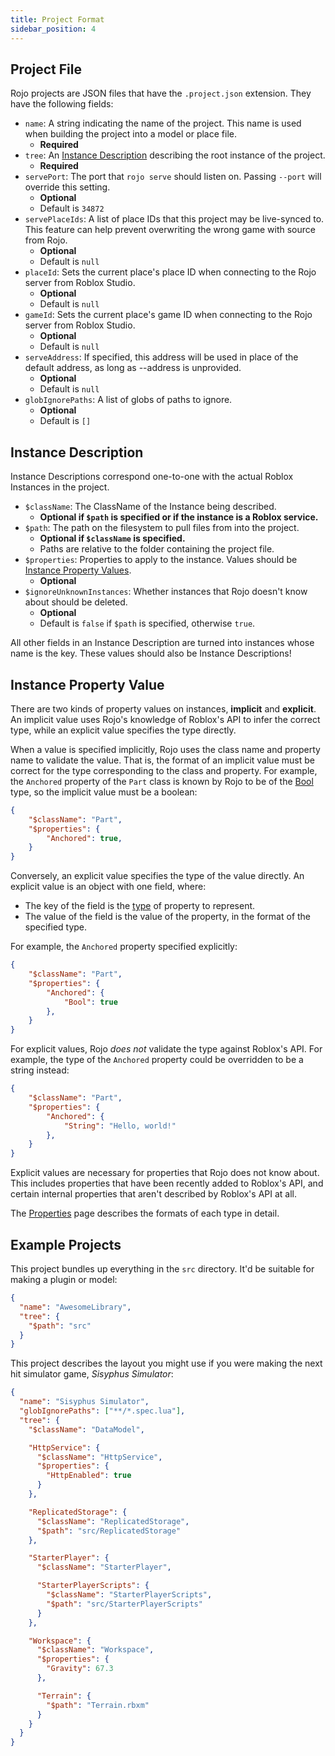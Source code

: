 ```yaml
---
title: Project Format
sidebar_position: 4
---
```


## Project File

Rojo projects are JSON files that have the `.project.json` extension. They have the following fields:

- `name`: A string indicating the name of the project. This name is used when building the project into a model or place file.
  - **Required**
- `tree`: An [Instance Description](#instance-description) describing the root instance of the project.
  - **Required**
- `servePort`: The port that `rojo serve` should listen on. Passing `--port` will override this setting.
  - **Optional**
  - Default is `34872`
- `servePlaceIds`: A list of place IDs that this project may be live-synced to. This feature can help prevent overwriting the wrong game with source from Rojo.
  - **Optional**
  - Default is `null`
- `placeId`: Sets the current place's place ID when connecting to the Rojo server from Roblox Studio.
  - **Optional**
  - Default is `null`
- `gameId`: Sets the current place's game ID when connecting to the Rojo server from Roblox Studio.
  - **Optional**
  - Default is `null`
- `serveAddress`: If specified, this address will be used in place of the default address, as long as --address is unprovided.
  - **Optional**
  - Default is `null`
- `globIgnorePaths`: A list of globs of paths to ignore.
  - **Optional**
  - Default is `[]`

## Instance Description

Instance Descriptions correspond one-to-one with the actual Roblox Instances in the project.

- `$className`: The ClassName of the Instance being described.
  - **Optional if `$path` is specified or if the instance is a Roblox service.**
- `$path`: The path on the filesystem to pull files from into the project.
  - **Optional if `$className` is specified.**
  - Paths are relative to the folder containing the project file.
- `$properties`: Properties to apply to the instance. Values should be [Instance Property Values](#instance-property-value).
  - **Optional**
- `$ignoreUnknownInstances`: Whether instances that Rojo doesn't know about should be deleted.
  - **Optional**
  - Default is `false` if `$path` is specified, otherwise `true`.

All other fields in an Instance Description are turned into instances whose name is the key. These values should also be Instance Descriptions!

## Instance Property Value

There are two kinds of property values on instances, **implicit** and **explicit**. An implicit value uses Rojo's knowledge of Roblox's API to infer the correct type, while an explicit value specifies the type directly.

When a value is specified implicitly, Rojo uses the class name and property name to validate the value. That is, the format of an implicit value must be correct for the type corresponding to the class and property. For example, the `Anchored` property of the `Part` class is known by Rojo to be of the [Bool](../properties#bool) type, so the implicit value must be a boolean:

```json
{
    "$className": "Part",
    "$properties": {
        "Anchored": true,
    }
}
```

Conversely, an explicit value specifies the type of the value directly. An explicit value is an object with one field, where:

- The key of the field is the [type](../properties#property-type-support) of property to represent.
- The value of the field is the value of the property, in the format of the specified type.

For example, the `Anchored` property specified explicitly:

```json
{
    "$className": "Part",
    "$properties": {
        "Anchored": {
        	"Bool": true
        },
    }
}
```

For explicit values, Rojo _does not_ validate the type against Roblox's API. For example, the type of the `Anchored` property could be overridden to be a string instead:

```json
{
    "$className": "Part",
    "$properties": {
        "Anchored": {
        	"String": "Hello, world!"
        },
    }
}
```

Explicit values are necessary for properties that Rojo does not know about. This includes properties that have been recently added to Roblox's API, and certain internal properties that aren't described by Roblox's API at all.

The [Properties](../properties) page describes the formats of each type in detail.

## Example Projects

This project bundles up everything in the `src` directory. It'd be suitable for making a plugin or model:

```json
{
  "name": "AwesomeLibrary",
  "tree": {
    "$path": "src"
  }
}
```

This project describes the layout you might use if you were making the next hit simulator game, _Sisyphus Simulator_:

```json
{
  "name": "Sisyphus Simulator",
  "globIgnorePaths": ["**/*.spec.lua"],
  "tree": {
    "$className": "DataModel",

    "HttpService": {
      "$className": "HttpService",
      "$properties": {
        "HttpEnabled": true
      }
    },

    "ReplicatedStorage": {
      "$className": "ReplicatedStorage",
      "$path": "src/ReplicatedStorage"
    },

    "StarterPlayer": {
      "$className": "StarterPlayer",

      "StarterPlayerScripts": {
        "$className": "StarterPlayerScripts",
        "$path": "src/StarterPlayerScripts"
      }
    },

    "Workspace": {
      "$className": "Workspace",
      "$properties": {
        "Gravity": 67.3
      },

      "Terrain": {
        "$path": "Terrain.rbxm"
      }
    }
  }
}
```
